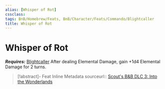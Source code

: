 ```yaml
---
alias: [Whisper of Rot]
cssclass: 
tags: BnB/Homebrew/Feats, BnB/Character/Feats/Commando/Blightcaller
title: Whisper of Rot
---
```


# Whisper of Rot
***Requires:*** [Blightcaller](../Classes/Commando/Blightcaller.md)
After dealing Elemental Damage, gain +1d4 Elemental Damage for 2 turns.

> [!abstract]- Feat Inline Metadata
> sourceurl:: [Scout's B&B DLC 3: Into the Wonderlands](https://docs.google.com/document/d/1MLOgrWwcLNTnP9PuXrKiLImy7SUh4hXO8arVUAlmdp0/edit)

